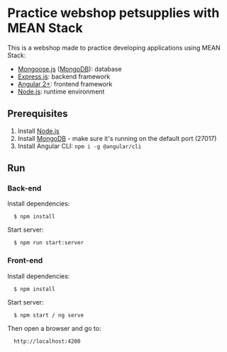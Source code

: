 # Practice webshop petsupplies with MEAN Stack

This is a webshop made to practice developing applications using MEAN Stack:

* [Mongoose.js](http://www.mongoosejs.com) ([MongoDB](https://www.mongodb.com)): database
* [Express.js](http://expressjs.com): backend framework
* [Angular 2+](https://angular.io): frontend framework
* [Node.js](https://nodejs.org): runtime environment  

## Prerequisites
1. Install [Node.js](https://nodejs.org)
2. Install [MongoDB](https://www.mongodb.com) - make sure it's running on the default port (27017)
3. Install Angular CLI: `npm i -g @angular/cli`

## Run
  
  ### Back-end
  
  Install dependencies:
  
      $ npm install
      
  Start server:  
    
      $ npm run start:server
      
      
### Front-end
  
  Install dependencies:
  
      $ npm install
      
  Start server:    
    
      $ npm start / ng serve
      
  Then open a browser and go to:
  
      http://localhost:4200